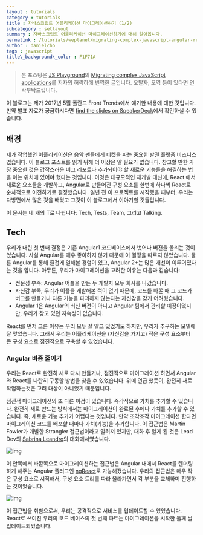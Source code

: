 ```yaml
---
layout : tutorials
category : tutorials
title : 자바스크립트 어플리케이션 마이그레이션하기 (1/2)
subcategory : setlayout
summary : 자바스크립트 어플리케이션 마이그레이션하기에 대해 알아봅니다.
permalink : /tutorials/weplanet/migrating-complex-javascript-angular-react1
author : danielcho
tags : javascript 
title\_background\_color : F1F71A
---
```




> 본 포스팅은 [JS Playground](https://javascriptplayground.com/)의 [Migrating complex JavaScript applications](https://javascriptplayground.com/blog/2017/08/migrating-complex-javascript-angular-react/)를 저자의 허락하에 번역한 글입니다. 오탈자, 오역 등이 있다면 연락부탁드립니다.

  



이 블로그는 제가 2017년 5월 폴란드 Front Trends에서 얘기한 내용에 대한 것입니다. 만약 발표 자료가 궁금하시다면  [find the slides on SpeakerDeck](https://speakerdeck.com/jackfranklin/front-trends-migrating-complex-software)에서 확인하실 수 있습니다. 



## 배경

제가 작업했던 어플리케이션은 음악 팬들에게 티켓을 파는 중요한 발권 플랫폼 비즈니스였습니다. 이 블로그 포스트를 읽기 위해 더 이상은 알 필요가 없습니다. 참고할 만한 가장 중요한 것은 갑작스러운 버그 리포트나 추가되어야 할 새로운 기능들을 해결하는 법을 아는 위치에 있어야 했다는 것입니다. 이것은 대규모적인 재개발 대신에, React 에서 새로운 요소들을 개발하고, Angular로 만들어진 구성 요소를 한번에 하나씩 React로 순차적으로 이전하기로 결정했습니다. 일년 전 이 프로젝트를 시작했을 때부터, 우리는 다방면에서 많은 것을 배웠고 그것이 이 블로그에서 이야기할 것들입니다. 



이 문서는 네 개의 T로 나뉩니다: Tech, Tests, Team, 그리고 Talking.





## Tech

우리가 내린 첫 번째 결정은 기존 Angular1 코드베이스에서 벗어나 버젼을 올리는 것이었습니다. 사실 Angular를 매우 좋아하지 않기 때문에 이 결정을 따르지 않았습니다. 물론 Angular를 통해 즐겁게 일해본 경험이 있고, Angular 2+는 많은 개선이 이루어졌다는 것을 압니다. 아무튼, 우리가 마이그레이션을 고려한 이유는 다음과 같습니다:

- 전문성 부족: Angular 어플을 만든 두 개발자 모두 회사를 나갔습니다.
- 자신감 부족; 우리가 어플을 개발해본 적이 없기 때문에, 코드를 바꿀 때 그 코드가 버그를 만들거나 다른 기능을 파괴하지 않는다는 자신감을 갖기 어려웠습니다. 
- Angular 1은 Angular의 최신 버전이 아니고 Angular 팀에서 관리할 예정이었지만, 우리가 찾고 있던 지속성이 없습니다.



React를 먼저 고른 이유는 우리 모두 잘 알고 있었기도 하지만, 우리가 추구하는 모델에 잘 맞았습니다. 그래서 우리는 어플리케이션을 (자신감을 가지고) 작은 구성 요소부터 큰 구성 요소로 점진적으로 구축할 수 있었습니다. 



### Angular 비중 줄이기

우리는 React로 완전히 새로 다시 만들거나, 점진적으로 마이그레이션 하면서 Angular와 React를 나란히 구동할 방법을 찾을 수 있었습니다. 위에 언급 했듯이, 완전히 새로 작업하는것은 고려 대상이 아니었기 때문입니다. 

점진적 마이그레이션의 또 다른 이점이 있습니다. 즉각적으로 가치를 추가할 수 있습니다. 완전히 새로 만드는 방식에서는 마이그레이션이 완료된 후에나 가치를 추가할 수 있습니다. 즉, 새로운 기능 추가가 어렵다는 것입니다. 만약 조각조각 마이그레이션 한다면 마이그레이션 코드를 배포할 때마다 가치(기능)을 추가합니다. 이 접근법은 Martin Fowler가 개발한 Strangler 접근법이라고 알려져 있지만, 대화 후 알게 된 것은 Lead Dev의  [Sabrina Leandro](https://www.youtube.com/watch?v=1QPEflWn1WU&list=PLBzScQzZ83I81fnpqX2AkYD5c5cKgrqc2&index=10)의 대화에서였습니다. 



![img](https://javascriptplayground.com/img/posts/migrating/value.png)



이 안쪽에서 바깥쪽으로 마이그레이션하는 접근법은 Angular 내에서 React를 렌더링하게 해주는 Angular 플러그인 [ngReact](https://github.com/ngReact/ngReact)로 가능해졌습니다. 우리의 접근법은 매우 작은 구성 요소로 시작해서, 구성 요소 트리를 따라 올라가면서 각 부분을 교체하며 진행하는 것이었습니다. 



![img](https://javascriptplayground.com/img/posts/migrating/tree.png)



이 접근법을 취함으로써, 우리는 공격적으로 서비스를 업데이트할 수 있었습니다. React로 쓰여진 우리의 코드 베이스의 첫 번째 파트는 마이그레이션을 시작한 둘째 날 업데이트되었습니다.



